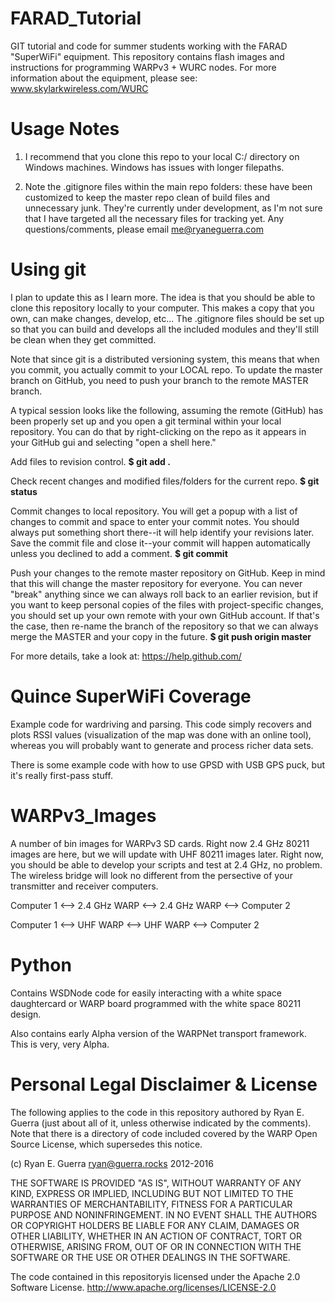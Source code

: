 FARAD_Tutorial
==============

GIT tutorial and code for summer students working with the FARAD "SuperWiFi" equipment. This repository contains flash images and instructions for programming WARPv3 + WURC nodes. For more information about the equipment, please see: www.skylarkwireless.com/WURC

Usage Notes
==========
1. I recommend that you clone this repo to your local C:/ directory on Windows machines. Windows has issues with longer filepaths.

2. Note the .gitignore files within the main repo folders: these have been customized to keep the master repo clean of build files and unnecessary junk. They're currently under development, as I'm not sure that I have targeted all the necessary files for tracking yet. Any questions/comments, please email me@ryaneguerra.com


Using git
==========
I plan to update this as I learn more. The idea is that you should be able to clone
this repository locally to your computer. This makes a copy that you own, can make
changes, develop, etc... The .gitignore files should be set up so that you can build
and develops all the included modules and they'll still be clean when they get committed.

Note that since git is a distributed versioning system, this means that when you commit,
you actually commit to your LOCAL repo. To update the master branch on GitHub, you need to
push your branch to the remote MASTER branch.

A typical session looks like the following, assuming the remote (GitHub) has been properly
set up and you open a git terminal within your local repository. You can do that by right-clicking
on the repo as it appears in your GitHub gui and selecting "open a shell here."

Add files to revision control.
**$ git add .**

Check recent changes and modified files/folders for the current repo.
**$ git status**

Commit changes to local repository. You will get a popup with a list of changes to commit and
space to enter your commit notes. You should always put something short there--it will help
identify your revisions later. Save the commit file and close it--your commit will happen
automatically unless you declined to add a comment.
**$ git commit**

Push your changes to the remote master repository on GitHub. Keep in mind that this will change
the master repository for everyone. You can never "break" anything since we can always roll back
to an earlier revision, but if you want to keep personal copies of the files with project-specific
changes, you should set up your own remote with your own GitHub account. If that's the case, then
re-name the branch of the repository so that we can always merge the MASTER and your copy in
the future.
**$ git push origin master**

For more details, take a look at: https://help.github.com/


Quince SuperWiFi Coverage
==============
Example code for wardriving and parsing. This code simply recovers and plots RSSI values (visualization
of the map was done with an online tool), whereas you will probably want to generate and process richer
data sets.

There is some example code with how to use GPSD with USB GPS puck, but it's really first-pass stuff.


WARPv3_Images
===============
A number of bin images for WARPv3 SD cards. Right now 2.4 GHz 80211 images are here, but we will update with
UHF 80211 images later. Right now, you should be able to develop your scripts and test at
2.4 GHz, no problem. The wireless bridge will look no different from the persective of your transmitter and 
receiver computers.

Computer 1 <--> 2.4 GHz WARP <--> 2.4 GHz WARP <--> Computer 2

Computer 1 <--> UHF WARP <--> UHF WARP <--> Computer 2

Python
===============
Contains WSDNode code for easily interacting with a white space daughtercard or WARP board programmed
with the white space 80211 design.

Also contains early Alpha version of the WARPNet transport framework. This is very, very Alpha.

# Personal Legal Disclaimer & License
The following applies to the code in this repository authored by Ryan E. Guerra (just about all of it,
unless otherwise indicated by the comments). Note that there is a directory of code included covered
by the WARP Open Source License, which supersedes this notice.

(c) Ryan E. Guerra ryan@guerra.rocks 2012-2016

THE SOFTWARE IS PROVIDED "AS IS", WITHOUT WARRANTY OF ANY KIND, EXPRESS OR IMPLIED,
INCLUDING BUT NOT LIMITED TO THE WARRANTIES OF MERCHANTABILITY, FITNESS FOR A PARTICULAR
PURPOSE AND NONINFRINGEMENT. IN NO EVENT SHALL THE AUTHORS OR COPYRIGHT HOLDERS BE LIABLE
FOR ANY CLAIM, DAMAGES OR OTHER LIABILITY, WHETHER IN AN ACTION OF CONTRACT, TORT OR
OTHERWISE, ARISING FROM, OUT OF OR IN CONNECTION WITH THE SOFTWARE OR THE USE OR OTHER
DEALINGS IN THE SOFTWARE.

The code contained in this repositoryis licensed under the Apache 2.0 Software License.
http://www.apache.org/licenses/LICENSE-2.0
